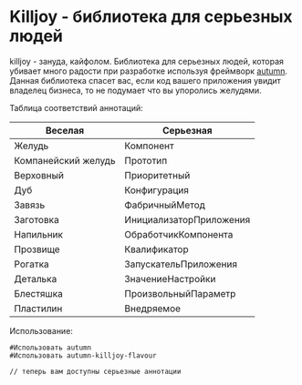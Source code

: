 # Killjoy - библиотека для серьезных людей

killjoy - зануда, кайфолом. Библиотека для серьезных людей, которая убивает много радости при разработке используя фреймворк [autumn](https://github.com/nixel2007/autumn). Данная библиотека спасет вас, если код вашего приложения увидит владелец бизнеса, то не подумает что вы упоролись желудями.

Таблица соответствий аннотаций:

|Веселая|Серьезная|
|-|-|
|Желудь|Компонент|
|Компанейский желудь|Прототип|
|Верховный|Приоритетный|
|Дуб|Конфигурация|
|Завязь|ФабричныйМетод|
|Заготовка|ИнициализаторПриложения|
|Напильник|ОбработчикКомпонента|
|Прозвище|Квалификатор|
|Рогатка|ЗапускательПриложения|
|Деталька|ЗначениеНастройки|
|Блестяшка|ПроизвольныйПараметр|
|Пластилин|Внедряемое|

Использование:

```bsl
#Использовать autumn
#Использовать autumn-killjoy-flavour

// теперь вам доступны серьезные аннотации

```